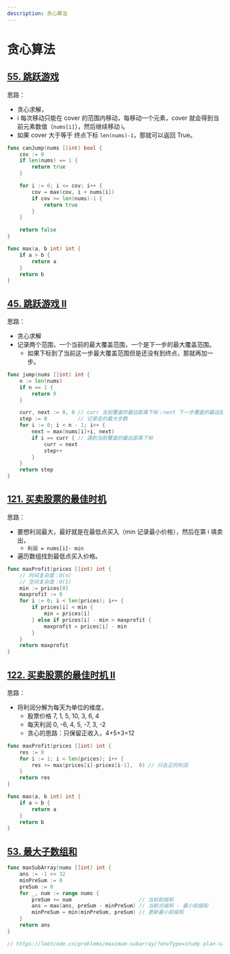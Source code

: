 ```yaml
---
description: 贪心算法
---
```


# 贪心算法

## [55. 跳跃游戏](https://leetcode.cn/problems/jump-game/)

思路：

* 贪心求解，
* i 每次移动只能在 cover 的范围内移动，每移动一个元素，cover 就会得到当前元素数值（`nums[i]`），然后继续移动 i。
* 如果 cover 大于等于 终点下标 `len(nums)-1`，那就可以返回 True。

```go
func canJump(nums []int) bool {
    cov := 0
    if len(nums) == 1 {
        return true
    }

    for i := 0; i <= cov; i++ {
        cov = max(cov, i + nums[i])
        if cov >= len(nums)-1 {
            return true
        }
    }

    return false
}

func max(a, b int) int {
    if a > b {
        return a
    }
    return b
}
```

## [45. 跳跃游戏 II](https://leetcode.cn/problems/jump-game-ii/)

思路：

* 贪心求解
* 记录两个范围，一个当前的最大覆盖范围，一个是下一步的最大覆盖范围。
  * 如果下标到了当前这一步最大覆盖范围但是还没有到终点，那就再加一步。

```go
func jump(nums []int) int {
    n := len(nums)
    if n == 1 {
        return 0
    }

    curr, next := 0, 0 // curr 当前覆盖的最远距离下标；next 下一步覆盖的最远距离下标
    step := 0          // 记录走的最大步数
    for i := 0; i < n - 1; i++ {
        next = max(nums[i]+i, next)
        if i == curr { // 遇到当前覆盖的最远距离下标
            curr = next
            step++
        }
    }
    return step
}
```



## [121. 买卖股票的最佳时机](https://leetcode.cn/problems/best-time-to-buy-and-sell-stock/)

思路：

* 要想利润最大，最好就是在最低点买入（min 记录最小价格），然后在第 i 填卖出，
  * `利润 = nums[i]- min`
* 遍历数组找到最低点买入价格。

```go
func maxProfit(prices []int) int {
    // 时间复杂度：O(n)
    // 空间复杂度：O(1)
    min := prices[0]
    maxprofit := 0
    for i := 0; i < len(prices); i++ {
        if prices[i] < min {
            min = prices[i]
        } else if prices[i] - min > maxprofit {
            maxprofit = prices[i] - min
        }
    }
    return maxprofit
}
```

## [122. 买卖股票的最佳时机 II](https://leetcode.cn/problems/best-time-to-buy-and-sell-stock-ii/)

思路：

* 将利润分解为每天为单位的维度，
  * 股票价格  7, 1, 5, 10, 3, 6, 4
  * 每天利润  0, -6, 4, 5, -7, 3, -2
  * 贪心的思路：只保留正收入，4+5+3=12

```go
func maxProfit(prices []int) int {
    res := 0
    for i := 1; i < len(prices); i++ {
        res += max(prices[i]-prices[i-1],  0) // 只去正的利润
    }
    return res
}

func max(a, b int) int {
    if a > b {
        return a
    }
    return b
}
```

## [53. 最大子数组和](https://leetcode.cn/problems/maximum-subarray/)

```go
func maxSubArray(nums []int) int {
    ans := -1 << 32
    minPreSum := 0
    preSum := 0
    for _, num := range nums {
        preSum += num                      // 当前前缀和
        ans = max(ans, preSum - minPreSum) // 当前点缀和 - 最小前缀和
        minPreSum = min(minPreSum, preSum) // 更新最小前缀和
    }
    return ans
}

// https://leetcode.cn/problems/maximum-subarray/?envType=study-plan-v2&envId=top-100-liked
```





